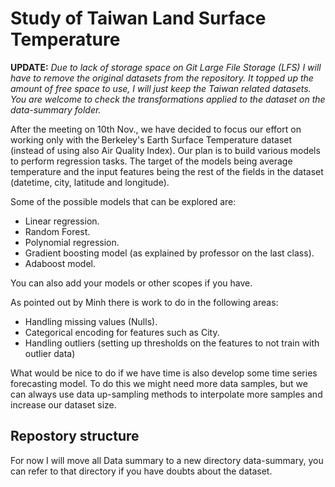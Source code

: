 # Study of Taiwan Land Surface Temperature

**UPDATE:** *Due to lack of storage space on Git Large File Storage (LFS) I will have to remove the original datasets from the repository. It topped up the amount of free space to use, I will just keep the Taiwan related datasets. You are welcome to check the transformations applied to the dataset on the data-summary folder.*

After the meeting on 10th Nov., we have decided to focus our effort on working only with the Berkeley's Earth Surface Temperature dataset (instead of using also Air Quality Index). Our plan is to build various models to perform regression tasks. The target of the models being average temperature and the input features being the rest of the fields in the dataset (datetime, city, latitude and longitude).

Some of the possible models that can be explored are:
- Linear regression.
- Random Forest.
- Polynomial regression.
- Gradient boosting model (as explained by professor on the last class).
- Adaboost model.

You can also add your models or other scopes if you have.

As pointed out by Minh there is work to do in the following areas:
- Handling missing values (Nulls).
- Categorical encoding for features such as City.
- Handling outliers (setting up thresholds on the features to not train with outlier data)

What would be nice to do if we have time is also develop some time series forecasting model. To do this we might need more data samples, but we can always use data up-sampling methods to interpolate more samples and increase our dataset size. 

## Repostory structure

For now I will move all Data summary to a new directory data-summary, you can refer to that directory if you have doubts about the dataset. 